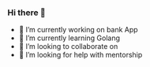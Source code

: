 ### Hi there 👋



- 🔭 I’m currently working on bank App
- 🌱 I’m currently learning Golang
- 👯 I’m looking to collaborate on 
- 🤔 I’m looking for help with mentorship


